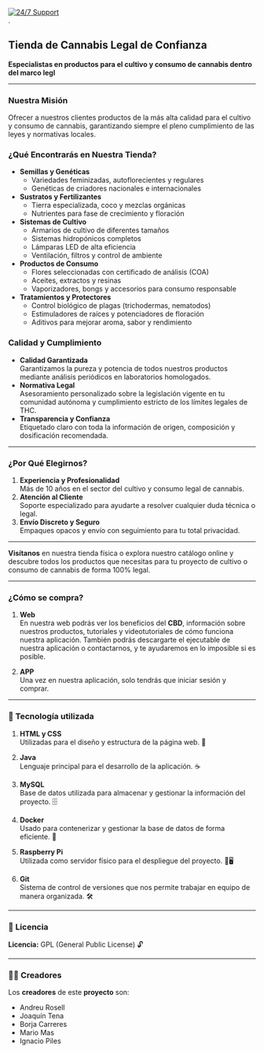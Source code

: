 [![24/7 Support](https://img.shields.io/badge/24%2F7%20Support-✔️-34495E)](#)  
.
## Tienda de Cannabis Legal de Confianza

**Especialistas en productos para el cultivo y consumo de cannabis dentro del marco legl**

---

### Nuestra Misión
Ofrecer a nuestros clientes productos de la más alta calidad para el cultivo y consumo de cannabis, garantizando siempre el pleno cumplimiento de las leyes y normativas locales.

### ¿Qué Encontrarás en Nuestra Tienda?
- **Semillas y Genéticas**  
  - Variedades feminizadas, autoflorecientes y regulares  
  - Genéticas de criadores nacionales e internacionales  
- **Sustratos y Fertilizantes**  
  - Tierra especializada, coco y mezclas orgánicas  
  - Nutrientes para fase de crecimiento y floración  
- **Sistemas de Cultivo**  
  - Armarios de cultivo de diferentes tamaños  
  - Sistemas hidropónicos completos  
  - Lámparas LED de alta eficiencia  
  - Ventilación, filtros y control de ambiente  
- **Productos de Consumo**  
  - Flores seleccionadas con certificado de análisis (COA)  
  - Aceites, extractos y resinas  
  - Vaporizadores, bongs y accesorios para consumo responsable  
- **Tratamientos y Protectores**  
  - Control biológico de plagas (trichodermas, nematodos)  
  - Estimuladores de raíces y potenciadores de floración  
  - Aditivos para mejorar aroma, sabor y rendimiento  

### Calidad y Cumplimiento
- **Calidad Garantizada**  
  Garantizamos la pureza y potencia de todos nuestros productos mediante análisis periódicos en laboratorios homologados.
- **Normativa Legal**  
  Asesoramiento personalizado sobre la legislación vigente en tu comunidad autónoma y cumplimiento estricto de los límites legales de THC.
- **Transparencia y Confianza**  
  Etiquetado claro con toda la información de origen, composición y dosificación recomendada.

---

### ¿Por Qué Elegirnos?
1. **Experiencia y Profesionalidad**  
   Más de 10 años en el sector del cultivo y consumo legal de cannabis.
2. **Atención al Cliente**  
   Soporte especializado para ayudarte a resolver cualquier duda técnica o legal.
3. **Envío Discreto y Seguro**  
   Empaques opacos y envío con seguimiento para tu total privacidad.

---

**Visítanos** en nuestra tienda física o explora nuestro catálogo online y descubre todos los productos que necesitas para tu proyecto de cultivo o consumo de cannabis de forma 100% legal.

---

### ¿Cómo se compra?

1. **Web**  
    En nuestra web podrás ver los beneficios del **CBD**, información sobre nuestros productos, tutoriales y videotutoriales de cómo funciona nuestra aplicación. También podrás descargarte el ejecutable de nuestra aplicación o contactarnos, y te ayudaremos en lo imposible si es posible.

2. **APP**  
    Una vez en nuestra aplicación, solo tendrás que iniciar sesión y comprar.

---
### 🚀 Tecnología utilizada

1. **HTML y CSS**  
   Utilizadas para el diseño y estructura de la página web. 🎨

2. **Java**  
   Lenguaje principal para el desarrollo de la aplicación. ☕

3. **MySQL**  
   Base de datos utilizada para almacenar y gestionar la información del proyecto. 🗄️

4. **Docker**  
   Usado para contenerizar y gestionar la base de datos de forma eficiente. 🐳

5. **Raspberry Pi**  
   Utilizada como servidor físico para el despliegue del proyecto. 🍓🖥️

6. **Git**  
   Sistema de control de versiones que nos permite trabajar en equipo de manera organizada. 🛠️

---

### 📄 Licencia

**Licencia:** GPL (General Public License) 🔓

---

### 👨‍💻 Creadores

Los **creadores** de este **proyecto** son:

- Andreu Rosell  
- Joaquín Tena  
- Borja Carreres  
- Mario Mas  
- Ignacio Piles
